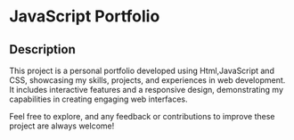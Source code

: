 # JavaScript Portfolio

## Description

This project is a personal portfolio developed using Html,JavaScript and CSS, showcasing my skills, projects, and experiences in web development. It includes interactive features and a responsive design, demonstrating my capabilities in creating engaging web interfaces.

Feel free to explore, and any feedback or contributions to improve these project are always welcome!
